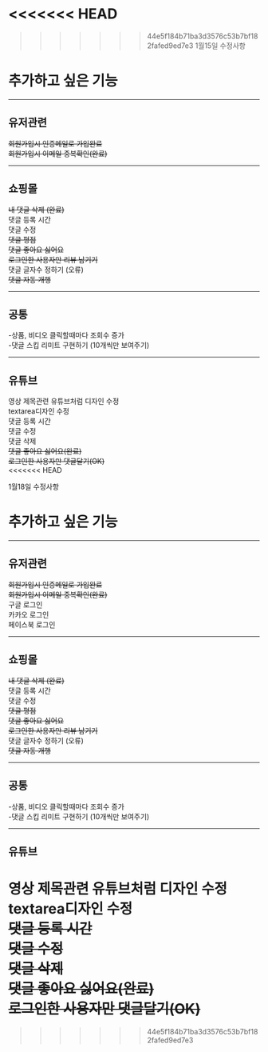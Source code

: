 <<<<<<< HEAD
=======

>>>>>>> 44e5f184b71ba3d3576c53b7bf182fafed9ed7e3
1월15일 수정사항
# 추가하고 싶은 기능

---

## 유저관련
~~회원가입시 인증메일로 가입완료~~<br/>
~~회원가입시 이메일 중복확인(완료)~~<br/>

---

## 쇼핑몰
~~내 댓글 삭제 (완료)~~<br/>
댓글 등록 시간<br/>
댓글 수정<br/>
~~댓글 평점~~<br/>
~~댓글 좋아요 싫어요~~<br/>
~~로그인한 사용자만 리뷰 남기기~~<br/>
댓글 글자수 정하기 (오류)<br/>
~~댓글 자동 개행~~<br/>

---

## 공통
-상품, 비디오 클릭할때마다 조회수 증가<br/>
-댓글 스킵 리미트 구현하기 (10개씩만 보여주기)<br/>

---

## 유튜브
영상 제목관련 유튜브처럼 디자인 수정<br/>
textarea디자인 수정<br/>
댓글 등록 시간<br/>
댓글 수정<br/>
댓글 삭제<br/>
~~댓글 좋아요 싫어요(완료)~~<br/>
~~로그인한 사용자만 댓글달기(OK)~~<br/>
<<<<<<< HEAD


1월18일 수정사항
# 추가하고 싶은 기능

---

## 유저관련
~~회원가입시 인증메일로 가입완료~~<br/>
~~회원가입시 이메일 중복확인(완료)~~<br/>
구글 로그인<br />
카카오 로그인<br />
페이스북 로그인<br />

---

## 쇼핑몰
~~내 댓글 삭제 (완료)~~<br/>
댓글 등록 시간<br/>
댓글 수정<br/>
~~댓글 평점~~<br/>
~~댓글 좋아요 싫어요~~<br/>
~~로그인한 사용자만 리뷰 남기기~~<br/>
댓글 글자수 정하기 (오류)<br/>
~~댓글 자동 개행~~<br/>

---

## 공통
-상품, 비디오 클릭할때마다 조회수 증가<br/>
-댓글 스킵 리미트 구현하기 (10개씩만 보여주기)<br/>

---

## 유튜브
영상 제목관련 유튜브처럼 디자인 수정<br/>
textarea디자인 수정<br/>
~~댓글 등록 시간~~<br/>
~~댓글 수정~~<br/>
~~댓글 삭제~~<br/>
~~댓글 좋아요 싫어요(완료)~~<br/>
~~로그인한 사용자만 댓글달기(OK)~~<br/>
=======
>>>>>>> 44e5f184b71ba3d3576c53b7bf182fafed9ed7e3
